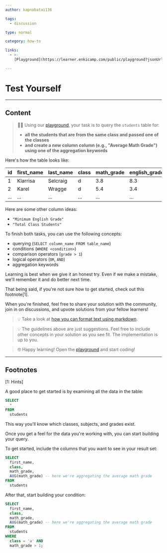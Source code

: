 ```yaml
---
author: kapnobatai136

tags:
  - discussion

type: normal

category: how-to

links:
  - >-
    [Playground](https://learner.enkicamp.com/public/playground?jsonUrl=https%3A%2F%2Fgist.githubusercontent.com%2Fkapnobatai137%2F0f58777052a47fc5061fa83370089174%2Fraw%2Faa959e729d71cb03bf7d4a5ec079ced985f1e319%2Fsql-aggregate-queries-discussion-insight.json){website}

---
```


# Test Yourself

---

## Content

> 👩‍💻 Using our [playground](https://learn.enki.com/public/playground?jsonUrl=https://gist.githubusercontent.com/kapnobatai137/0f58777052a47fc5061fa83370089174/raw/aa959e729d71cb03bf7d4a5ec079ced985f1e319/sql-aggregate-queries-discussion-insight.json), your task is to query the `students` table for:
> - **all the students that are from the same class and passed one of the classes**
> - **and create a new column column (e.g., "Average Math Grade") using one of the aggregation keywords** 

Here's how the table looks like:

| id  | first_name | last_name | class | math_grade | english_grade | physics_grade |
|-----|------------|-----------|-------|------------|---------------|---------------|
| 1   | Klarrisa   | Selcraig  | d     | 3.8        | 8.3           | 6.8           |
| 2   | Karel      | Wragge    | d     | 5.4        | 3.4           | 9.7           |
| ... | ...        | ...       | ...   | ...        | ...           | ...           |


Here are some other column ideas:
- `"Minimum English Grade"`
- `"Total Class Students"`

To finish both tasks, you can use the following concepts:
- querying (`SELECT column_name FROM table_name`)
- conditions (`WHERE <condition>`)
- comparison operators (`grade > 1`)
- logical operators (`OR`, `AND`)
- aggregation keywords

Learning is best when we give it an honest try. Even if we make a mistake, we'll remember it and do better next time.

That being said, if you're not sure how to get started, check out this footnote[1].

When you're finished, feel free to share your solution with the community, join in on discussions, and upvote solutions from your fellow learners!

> 💡 Take a look at [how you can format text using markdown](https://www.enki.com/glossary/general/markdown-formatting).

> 💡 The guidelines above are just suggestions. Feel free to include other concepts in your solution as you see fit. The implementation is up to you.

> 🤓 Happy learning! Open the [playground](https://learn.enki.com/public/playground?jsonUrl=https://gist.githubusercontent.com/kapnobatai137/0f58777052a47fc5061fa83370089174/raw/aa959e729d71cb03bf7d4a5ec079ced985f1e319/sql-aggregate-queries-discussion-insight.json) and start coding!

---

## Footnotes

[1: Hints]

A good place to get started is by examining all the data in the table:

```sql
SELECT
  *
FROM
  students
```

This way you'll know which classes, subjects, and grades exist.

Once you get a feel for the data you're working with, you can start building your query.

To get started, include the columns that you want to see in your result set:

```sql
SELECT
  first_name,
  class,
  math_grade,
  AVG(math_grade) -- here we're aggregating the average math grade
FROM
  students
```

After that, start building your condition:

```sql
SELECT
  first_name,
  class,
  math_grade,
  AVG(math_grade) -- here we're aggregating the average math grade
FROM
  students
WHERE
  class = 'a' AND
  math_grade > 1;
```
